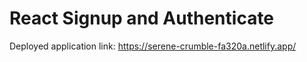 # React Signup and Authenticate

Deployed application link: https://serene-crumble-fa320a.netlify.app/

